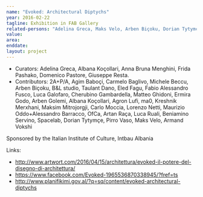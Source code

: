 ```yaml
---
name: "Evoked: Architectural Diptychs"
year: 2016-02-22
tagline: Exhibition in FAB Gallery
related-persons: "Adelina Greca, Maks Velo, Arben Biçoku, Dorian Tytymçe"
value:
area:
enddate:
layout: project
---
```

* Curators: Adelina Greca, Albana Koçollari, Anna Bruna Menghini, Frida Pashako, Domenico Pastore, Giuseppe Resta.
* Contributors: 2A+P/A, Agim Baboçi, Carmelo Baglivo, Michele Beccu, Arben Biçoku,  B&L studio, Taulant Dano, Eled Fagu, Fabio Alessandro Fusco, Luca Galofaro, Cherubino Gambardella, Matteo Ghidoni, Ermira Godo, Arben Golemi, Albana Koçollari, Agron Lufi, ma0, Kreshnik Merxhani, Maksim Mitrojorgji, Carlo Moccia, Lorenzo Netti, Maurizio Oddo+Alessandro Barracco, OfCa, Artan Raça, Luca Ruali, Beniamino Servino, Spacelab, Dorian Tytymçe, Pirro Vaso, Maks Velo, Armand Vokshi


Sponsored by the Italian Institute of Culture, Intbau Albania

Links:
* <http://www.artwort.com/2016/04/15/architettura/evoked-il-potere-del-disegno-di-architettura/>
* <https://www.facebook.com/Evoked-1965536870338945/?fref=ts>
* <http://www.planifikimi.gov.al/?q=sq/content/evoked-architectural-diptychs>
